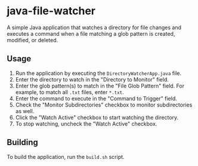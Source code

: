 # java-file-watcher

A simple Java application that watches a directory for file changes and executes a command when a file matching a 
glob pattern is created, modified, or deleted.

## Usage
1. Run the application by executing the `DirectoryWatcherApp.java` file.
2. Enter the directory to watch in the "Directory to Monitor" field.
3. Enter the glob pattern(s) to match in the "File Glob Pattern" field. For example, to match all `.txt` files, enter `*.txt`.
4. Enter the command to execute in the "Command to Trigger" field.
5. Check the "Monitor Subdirectories" checkbox to monitor subdirectories as well.
6. Click the "Watch Active" checkbox to start watching the directory.
7. To stop watching, uncheck the "Watch Active" checkbox.

## Building
To build the application, run the `build.sh` script.
